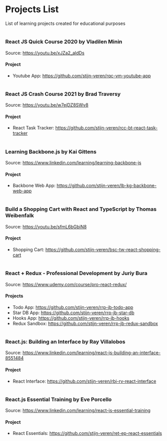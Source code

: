 # Projects List
List of learning projects created for educational purposes

#

### React JS Quick Course 2020 by Vladilen Minin
Source: https://youtu.be/xJZa2_aldDs

#### Project 
* Youtube App: https://github.com/stijn-veren/rqc-vm-youtube-app

#

### React JS Crash Course 2021 by Brad Traversy
Source: https://youtu.be/w7ejDZ8SWv8

#### Project 
* React Task Tracker: https://github.com/stijn-veren/rcc-bt-react-task-tracker

#

### Learning Backbone.js by Kai Gittens
Source: https://www.linkedin.com/learning/learning-backbone-js

#### Project 
* Backbone Web App: https://github.com/stijn-veren/lb-kg-backbone-web-app

#

### Build a Shopping Cart with React and TypeScript by Thomas Weibenfalk
Source: https://youtu.be/sfmL6bGbiN8

#### Project 
* Shopping Cart: https://github.com/stijn-veren/bsc-tw-react-shopping-cart

#

### React + Redux - Professional Development by Juriy Bura
Source: https://www.udemy.com/course/pro-react-redux/

#### Projects
* Todo App: https://github.com/stijn-veren/rrp-jb-todo-app
* Star DB App: https://github.com/stijn-veren/rrp-jb-star-db
* Hooks App: https://github.com/stijn-veren/rrp-jb-hooks
* Redux Sandbox: https://github.com/stijn-veren/rrp-jb-redux-sandbox 

#

### React.js: Building an Interface by Ray Villalobos
Source: https://www.linkedin.com/learning/react-js-building-an-interface-8551484

#### Project 
* React Interface: https://github.com/stijn-veren/rbi-rv-react-interface

#

### React.js Essential Training by Eve Porcello
Source: https://www.linkedin.com/learning/react-js-essential-training

#### Project 
* React Essentials: https://github.com/stijn-veren/ret-ep-react-essentials

#
